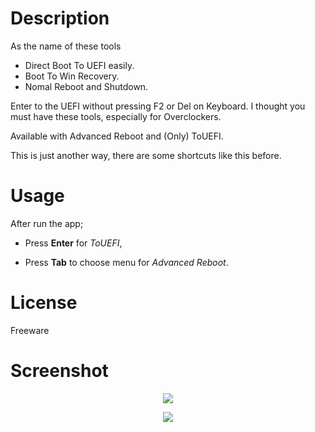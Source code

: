 # Description
As the name of these tools
- Direct Boot To UEFI easily.
- Boot To Win Recovery.
- Nomal Reboot and Shutdown.

Enter to the UEFI without pressing F2 or Del on Keyboard. I thought you must have these tools, especially for Overclockers.

Available with Advanced Reboot and (Only) ToUEFI.

This is just another way, there are some shortcuts like this before.

# Usage

After run the app;

- Press __Enter__ for *ToUEFI*,

- Press __Tab__ to choose menu for *Advanced Reboot*.

# License
Freeware

# Screenshot
<p align="center">
<img src="https://abload.de/img/advm8dfv.png">
</p>
<p align="center">
<img src="https://abload.de/img/touefil8ds0.png"> 
</p>

